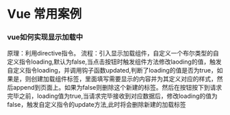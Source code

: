 # Vue 常用案例

### vue如何实现显示加载中
原理：利用directive指令。
流程：引入显示加载组件，自定义一个布尔类型的自定义指令loading,默认为false,当点击按钮时触发组件方法修改laoding的值，触发自定义指令loading，并调用钩子函数updated,判断了loading的值是否为true，如果是，则创建加载组件标签，里面填写需要显示的内容并为其定义对应的样式，然后append到页面上。如果为false则删除这个新建的标签。然后在按钮按下到请求完毕之前，loading值为true,当请求完毕接收到对应数据后，修改loading的值为false，触发自定义指令的update方法,此时将会删除新建的加载标签
